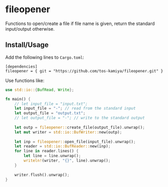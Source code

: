 fileopener
==========

Functions to open/create a file if file name is given, return the standard input/output otherwise.

## Install/Usage

Add the following lines to `Cargo.toml`:

```
[dependencies]
fileopener = { git = "https://github.com/tos-kamiya/fileopener.git" }
```

Use functions like:

```rust
use std::io::{BufRead, Write};

fn main() {
    // let input_file = "input.txt"; 
    let input_file = "-"; // read from the standard input
    let output_file = "output.txt";
    // let output_file = "-"; // write to the standard output
    
    let outp = fileopener::create_file(output_file).unwrap();
    let mut writer = std::io::BufWriter::new(outp);
    
    let inp = fileopener::open_file(input_file).unwrap();
    let reader = std::io::BufReader::new(inp);
    for line in reader.lines() {
        let line = line.unwrap();
        writeln!(writer, "{}", line).unwrap();
    }
    
    writer.flush().unwrap();    
}
```
